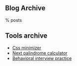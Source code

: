 ## Blog Archive

% posts

## Tools archive

- [Css minimizer](/misc/web/minimize-css.html)
- [Next palindrome calculator](/misc/web/palindrome-calculator.html)
- [Behavioral interview practice](https://behavioral-interview-practice.dutl.uk/)